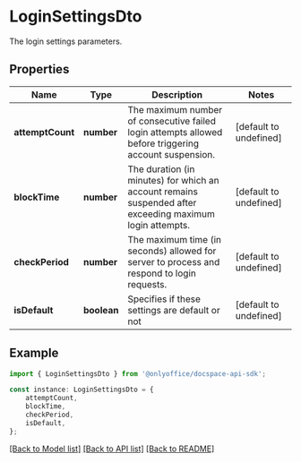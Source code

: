 # LoginSettingsDto

The login settings parameters.

## Properties

Name | Type | Description | Notes
------------ | ------------- | ------------- | -------------
**attemptCount** | **number** | The maximum number of consecutive failed login attempts allowed before triggering account suspension. | [default to undefined]
**blockTime** | **number** | The duration (in minutes) for which an account remains suspended after exceeding maximum login attempts. | [default to undefined]
**checkPeriod** | **number** | The maximum time (in seconds) allowed for server to process and respond to login requests. | [default to undefined]
**isDefault** | **boolean** | Specifies if these settings are default or not | [default to undefined]

## Example

```typescript
import { LoginSettingsDto } from '@onlyoffice/docspace-api-sdk';

const instance: LoginSettingsDto = {
    attemptCount,
    blockTime,
    checkPeriod,
    isDefault,
};
```

[[Back to Model list]](../README.md#documentation-for-models) [[Back to API list]](../README.md#documentation-for-api-endpoints) [[Back to README]](../README.md)

